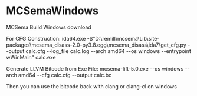 # MCSemaWindows
MCSema Build Windows download

For CFG Construction:
ida64.exe -S"D:\remill\mcsema\Lib\site-packages\mcsema_disass-2.0-py3.8.egg\mcsema_disass\ida7\get_cfg.py --output calc.cfg --log_file calc.log --arch amd64 --os windows --entrypoint wWinMain" calc.exe

Generate LLVM Bitcode from Exe File:
mcsema-lift-5.0.exe --os windows --arch amd64 --cfg calc.cfg --output calc.bc

Then you can use the bitcode back with clang or clang-cl on windows
